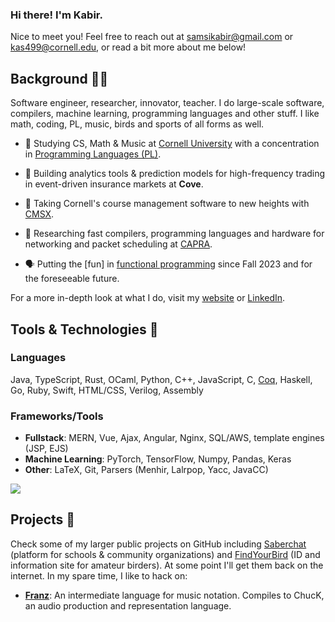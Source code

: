 ### Hi there! I'm Kabir.

Nice to meet you! Feel free to reach out at <a href="mailto:samsikabir@gmail.com" target="_blank">samsikabir@gmail.com</a> or <a href="mailto:kas499@cornell.edu" target="_blank">kas499@cornell.edu</a>, or read a bit more about me below!

## Background 👋🏽
Software engineer, researcher, innovator, teacher. I do large-scale software, compilers, machine learning, programming languages and other stuff. I like math, coding, PL, music, birds and sports of all forms as well.

- 📝 Studying CS, Math & Music at [Cornell University](https://www.cornell.edu/) with a concentration in [Programming Languages (PL)](https://pl.cs.cornell.edu/).

- 🧱 Building analytics tools & prediction models for high-frequency trading in event-driven insurance markets at **Cove**.

- 🧱 Taking Cornell's course management software to new heights with [CMSX](https://cmsx.cs.cornell.edu/web/guest/).

- 🔬 Researching fast compilers, programming languages and hardware for networking and packet scheduling at [CAPRA](https://github.com/cucapra).

- 🗣️ Putting the [fun] in [functional programming](https://cs3110.github.io/textbook/chapters/preface/about.html) since Fall 2023 and for the foreseeable future.

For a more in-depth look at what I do, visit my <a href="https://kabirsamsi.com" target="_blank">website</a> or <a href="https://www.linkedin.com/in/kabir-samsi/" target="_blank">LinkedIn</a>.

## Tools & Technologies 🔧

### Languages
  Java, TypeScript, Rust, OCaml, Python, C++, JavaScript, C, [Coq](https://coq.inria.fr/), Haskell, Go, Ruby, Swift, HTML/CSS, Verilog, Assembly

### Frameworks/Tools
  - **Fullstack**: MERN, Vue, Ajax, Angular, Nginx, SQL/AWS, template engines (JSP, EJS)
  - **Machine Learning**: PyTorch, TensorFlow, Numpy, Pandas, Keras
  - **Other**: LaTeX, Git, Parsers (Menhir, Lalrpop, Yacc, JavaCC)

![](https://github-readme-stats.vercel.app/api/top-langs/?username=KabirSamsi&theme=blueberry&hide_border=false&layout=compact)

## Projects 🌱
Check some of my larger public projects on GitHub including <a href="https://github.com/Saberchat/saberchat" target="_blank">Saberchat</a> (platform for schools & community organizations) and <a href="https://github.com/KabirSamsi/find-your-bird/" target="_blank">FindYourBird</a> (ID and information site for amateur birders). At some point I'll get them back on the internet. In my spare time, I like to hack on:

- **[Franz]([url](https://github.com/KabirSamsi/franz/))**: An intermediate language for music notation. Compiles to ChucK, an audio production and representation language.
